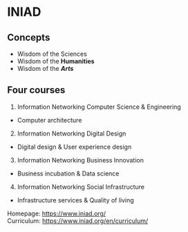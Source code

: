 # INIAD
## Concepts
- Wisdom of the Sciences
- Wisdom of the **Humanities**
- Wisdom of the ***Arts***

## Four courses
1. Information Networking Computer Science & Engineering  
 - Computer architecture
2. Information Networking Digital Design  
 - Digital design & User experience design
3. Information Networking Business Innovation  
 - Business incubation & Data science
4. Information Networking Social Infrastructure  
 - Infrastructure services & Quality of living

Homepage: https://www.iniad.org/  
Curriculum: https://www.iniad.org/en/curriculum/
